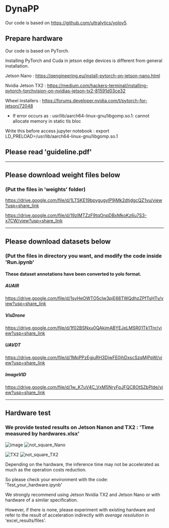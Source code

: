 # DynaPP

Our code is based on https://github.com/ultralytics/yolov5.

## Prepare hardware

Our code is based on PyTorch.

Installing PyTorch and Cuda in jetson edge devices is different from general installation.

Jetson Nano : https://qengineering.eu/install-pytorch-on-jetson-nano.html

Nvidia Jetson TX2 : https://medium.com/hackers-terminal/installing-pytorch-torchvision-on-nvidias-jetson-tx2-81591d03ce32

Wheel installers : https://forums.developer.nvidia.com/t/pytorch-for-jetson/72048

+ If error occurs as : usr/lib/aarch64-linux-gnu/libgomp.so.1: cannot allocate memory in static tls bloc

Write this before access jupyter notebook : export LD_PRELOAD=/usr/lib/aarch64-linux-gnu/libgomp.so.1

## Please read 'guideline.pdf'

---

## Please download weight files below

### (Put the files in 'weights' folder)

https://drive.google.com/file/d/1LTSKE19bpygugylP9jMk2dtjdgcQZ1vu/view?usp=share_link

https://drive.google.com/file/d/19zIMTZzF9tqOnpDBxMkoKz6u7S3-x7CW/view?usp=share_link

---

## Please download datasets below 
### (Put the files in directory you want, and modify the code inside 'Run.ipynb'
#### These dataset annotations have been converted to yolo format.

##### AUAIR

https://drive.google.com/file/d/1syHeOWTO5cIw3pjE68TWQdhzZPfTsHTv/view?usp=share_link

##### VisDrone

https://drive.google.com/file/d/1f02BSNxu0QAkimABYEJeLMSR01Tk1Tnr/view?usp=share_link

##### UAVDT

https://drive.google.com/file/d/1MpPPzEgjuRH3DjwFE0jhDxscSzqMjPpW/view?usp=share_link

##### ImageVID

https://drive.google.com/file/d/1w_K7uV4C_VxM5NryFpJFQC8OtSZbPIde/view?usp=share_link

---
## Hardware test
### We provide tested results on Jetson Nanon and TX2 : 'Time measured by hardwares.xlsx'

![image](https://user-images.githubusercontent.com/118588373/203310683-7ea2fe02-b5e8-4d04-96ab-f1a6b3f26947.png)
![not_square_Nano](https://user-images.githubusercontent.com/118588373/203301518-3fcd6475-a6cc-402f-a62b-2725244eea48.png)


![TX2](https://user-images.githubusercontent.com/118588373/203301579-1c667e59-f192-412b-b3ed-a3af36c5a9a6.png)
![not_square_TX2](https://user-images.githubusercontent.com/118588373/203301641-c4e99322-ad9c-4d66-a1e1-bb2e640a8f01.png)


Depending on the hardware, the inference time may not be accelerated as much as the operation costs reduction.

So please check your environment with the code: 'Test_your_hardware.ipynb'

We strongly recommend using Jetson Nvidia TX2 and Jetson Nano or with hardware of a similar specification.

However, if there is none, please experiment with existing hardware and refer to the result of acceleration indirectly with *average resolution* in 'excel_results/files'.

